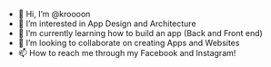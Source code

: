 - 👋 Hi, I’m @kroooon
- 👀 I’m interested in App Design and Architecture
- 🌱 I’m currently learning how to build an app (Back and Front end)
- 💞️ I’m looking to collaborate on creating Apps and Websites
- 📫 How to reach me through my Facebook and Instagram!

<!---
kroooon/kroooon is a ✨ special ✨ repository because its `README.md` (this file) appears on your GitHub profile.
You can click the Preview link to take a look at your changes.
--->
